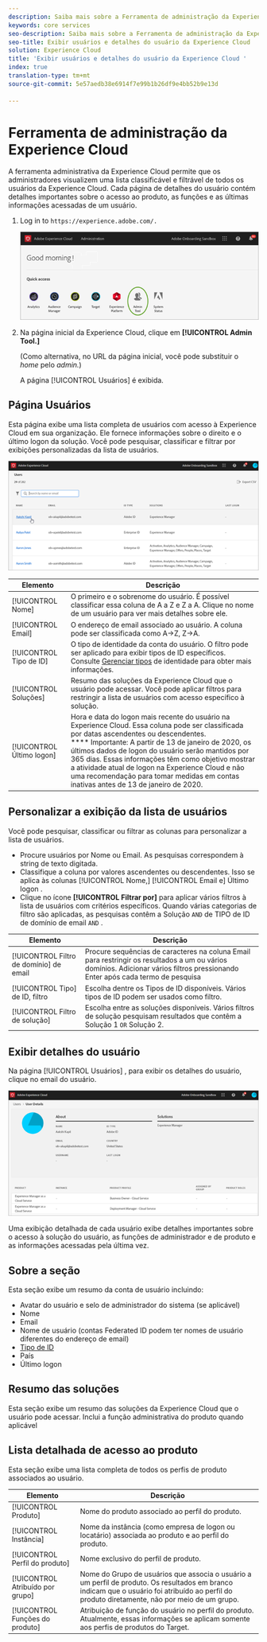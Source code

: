 ```yaml
---
description: Saiba mais sobre a Ferramenta de administração da Experience Cloud para exibir uma lista classificável e filtrável de todos os usuários da Experience Cloud.
keywords: core services
seo-description: Saiba mais sobre a Ferramenta de administração da Experience Cloud para exibir uma lista classificável e filtrável de todos os usuários da Experience Cloud.
seo-title: Exibir usuários e detalhes do usuário da Experience Cloud
solution: Experience Cloud
title: 'Exibir usuários e detalhes do usuário da Experience Cloud '
index: true
translation-type: tm+mt
source-git-commit: 5e57aedb38e6914f7e99b1b26df9e4bb52b9e13d

---
```



# Ferramenta de administração da Experience Cloud

A ferramenta administrativa da Experience Cloud permite que os administradores visualizem uma lista classificável e filtrável de todos os usuários da Experience Cloud. Cada página de detalhes do usuário contém detalhes importantes sobre o acesso ao produto, as funções e as últimas informações acessadas de um usuário. 

1. Log in to `https://experience.adobe.com/.`

   ![](assets/admin-tool.png)

1. Na página inicial da Experience Cloud, clique em **[!UICONTROL Admin Tool.]**

    (Como alternativa, no URL da página inicial, você pode substituir o _home_ pelo _admin._)

   A página [!UICONTROL Usuários] é exibida.

## Página Usuários

Esta página exibe uma lista completa de usuários com acesso à Experience Cloud em sua organização. Ele fornece informações sobre o direito e o último logon da solução. Você pode pesquisar, classificar e filtrar por exibições personalizadas da lista de usuários.

![](assets/admin-tool-users.png)

| Elemento | Descrição |
|---|---|
| [!UICONTROL Nome] | O primeiro e o sobrenome do usuário. É possível classificar essa coluna de A a Z e Z a A.  Clique no nome de um usuário para ver mais detalhes sobre ele. |
| [!UICONTROL Email] | O endereço de email associado ao usuário. A coluna pode ser classificada como A->Z, Z->A. |
| [!UICONTROL Tipo de ID] | O tipo de identidade da conta do usuário. O filtro pode ser aplicado para exibir tipos de ID específicos. Consulte [Gerenciar tipos](https://helpx.adobe.com/enterprise/using/identity.html) de identidade para obter mais informações. |
| [!UICONTROL Soluções] | Resumo das soluções da Experience Cloud que o usuário pode acessar. Você pode aplicar filtros para restringir a lista de usuários com acesso específico à solução. |
| [!UICONTROL Último logon] | Hora e data do logon mais recente do usuário na Experience Cloud. Essa coluna pode ser classificada por datas ascendentes ou descendentes. <br> **** Importante: A partir de 13 de janeiro de 2020, os últimos dados de logon do usuário serão mantidos por 365 dias. Essas informações têm como objetivo mostrar a atividade atual de logon na Experience Cloud e não uma recomendação para tomar medidas em contas inativas antes de 13 de janeiro de 2020. |

## Personalizar a exibição da lista de usuários

Você pode pesquisar, classificar ou filtrar as colunas para personalizar a lista de usuários.

* Procure usuários por Nome ou Email. As pesquisas correspondem à string de texto digitada.
* Classifique a coluna por valores ascendentes ou descendentes. Isso se aplica às colunas [!UICONTROL Nome,] [!UICONTROL Email e] Último logon  .
* Clique no ícone **[!UICONTROL Filtrar por]** para aplicar vários filtros à lista de usuários com critérios específicos. Quando várias categorias de filtro são aplicadas, as pesquisas contêm a Solução `AND` de TIPO de ID de domínio de email `AND` .

| Elemento | Descrição |
|---------|----------|
| [!UICONTROL Filtro de domínio] de email | Procure sequências de caracteres na coluna Email para restringir os resultados a um ou vários domínios. Adicionar vários filtros pressionando Enter após cada termo de pesquisa |
| [!UICONTROL Tipo] de ID, filtro | Escolha dentre os Tipos de ID disponíveis. Vários tipos de ID podem ser usados como filtro. |
| [!UICONTROL Filtro de solução] | Escolha entre as soluções disponíveis. Vários filtros de solução pesquisam resultados que contêm a Solução 1 `OR` Solução 2. |

## Exibir detalhes do usuário

Na página [!UICONTROL Usuários] , para exibir os detalhes do usuário, clique no email do usuário.

![](assets/admin-tool-user-details.png)

Uma exibição detalhada de cada usuário exibe detalhes importantes sobre o acesso à solução do usuário, as funções de administrador e de produto e as informações acessadas pela última vez.

## Sobre a seção

Esta seção exibe um resumo da conta de usuário incluindo:

* Avatar do usuário e selo de administrador do sistema (se aplicável)
* Nome
* Email
* Nome de usuário (contas Federated ID podem ter nomes de usuário diferentes do endereço de email)
* [Tipo de ID](https://helpx.adobe.com/enterprise/using/identity.html)
* País
* Último logon

## Resumo das soluções

Esta seção exibe um resumo das soluções da Experience Cloud que o usuário pode acessar. Inclui a função administrativa do produto quando aplicável

## Lista detalhada de acesso ao produto

Esta seção exibe uma lista completa de todos os perfis de produto associados ao usuário.

| Elemento | Descrição |
|---------|----------|
| [!UICONTROL Produto] | Nome do produto associado ao perfil do produto. |
| [!UICONTROL Instância] | Nome da instância (como empresa de logon ou locatário) associada ao produto e ao perfil do produto. |
| [!UICONTROL Perfil do produto] | Nome exclusivo do perfil de produto. |
| [!UICONTROL Atribuído por grupo] | Nome do Grupo de usuários que associa o usuário a um perfil de produto. Os resultados em branco indicam que o usuário foi atribuído ao perfil do produto diretamente, não por meio de um grupo. |
| [!UICONTROL Funções do produto] | Atribuição de função do usuário no perfil do produto. Atualmente, essas informações se aplicam somente aos perfis de produtos do Target. |
